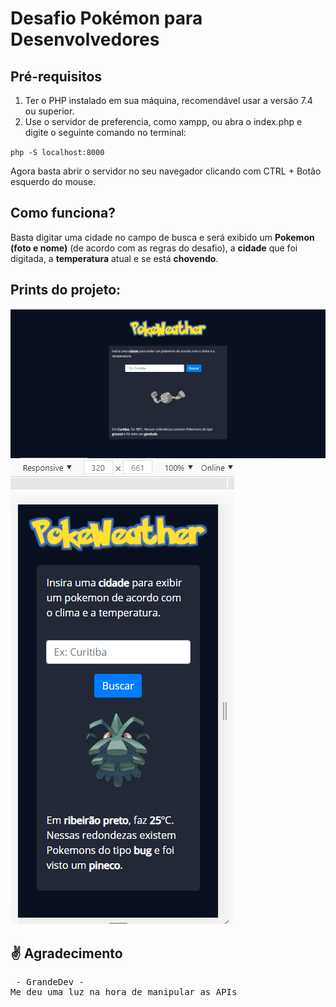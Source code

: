 # Desafio Pokémon para Desenvolvedores


## Pré-requisitos
1. Ter o PHP instalado em sua máquina, recomendável usar a versão 7.4 ou superior.
2. Use o servidor de preferencia, como xampp, ou abra o index.php e digite o seguinte comando no terminal:

<code>php -S localhost:8000</code>

Agora basta abrir o servidor no seu navegador clicando com CTRL + Botão esquerdo do mouse.

## Como funciona?
Basta digitar uma cidade no campo de busca e será exibido um **Pokemon (foto e nome)** (de acordo com as regras do desafio), a **cidade** que foi digitada, a **temperatura** atual e se está **chovendo**.

## Prints do projeto:

<img src="assets/img/to_readme/print1.PNG">
<img src="assets/img/to_readme/print2.PNG">

## ✌️ Agradecimento
<pre> - GrandeDev - 
Me deu uma luz na hora de manipular as APIs
</pre>
